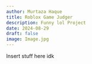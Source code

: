 ```yaml
---
author: Murtaza Haque
title: Roblox Game Judger
description: Funny lol Project
date: 2024-08-29
draft: false
image: Image.jpg
---
```


Insert stuff here idk